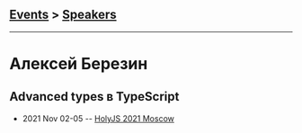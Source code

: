 ## [Events](../README.md) > [Speakers](../speakers.md)
---

# Алексей Березин

## Advanced types в TypeScript
- 2021 Nov 02-05 -- [HolyJS 2021 Moscow](https://youtu.be/KFWJGVDYZaw)    
